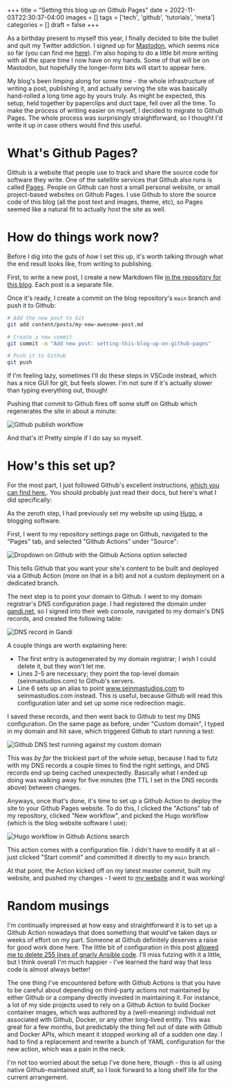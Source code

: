 +++
title = "Setting this blog up on Github Pages"
date = 2022-11-03T22:30:37-04:00
images = []
tags = ['tech', 'github', 'tutorials', 'meta']
categories = []
draft = false
+++

As a birthday present to myself this year, I finally decided to bite the bullet and quit my Twitter addiction. I signed up for [Mastodon](https://mastodon.online), which seems nice so far (you can find me [here](https://mastodon.online/@ouguoc)). I'm also hoping to do a little bit more writing with all the spare time I now have on my hands. Some of that will be on Mastodon, but hopefully the longer-form bits will start to appear here.

My blog's been limping along for some time - the whole infrastructure of writing a post, publishing it, and actually serving the site was basically hand-rolled a long time ago by yours truly. As might be expected, this setup, held together by paperclips and duct tape, fell over all the time. To make the process of writing easier on myself, I decided to migrate to Github Pages. The whole process was surprisingly straightforward, so I thought I'd write it up in case others would find this useful.

# What's Github Pages?

Github is a website that people use to track and share the source code for software they write. One of the satellite services that Github also runs is called [Pages](https://pages.github.com/). People on Github can host a small personal website, or small project-based websites on Github Pages. I use Github to store the source code of this blog (all the post text and images, theme, etc), so Pages seemed like a natural fit to actually _host_ the site as well.

# How do things work now?

Before I dig into the guts of _how_ I set this up, it's worth talking through what the end result looks like, from writing to publishing.

First, to write a new post, I create a new Markdown file [in the repository for this blog](https://github.com/shaldengeki/seinmastudios.com/tree/main/content/posts). Each post is a separate file.

Once it's ready, I create a commit on the blog repository's `main` branch and push it to Github:

```bash
# Add the new post to Git
git add content/posts/my-new-awesome-post.md

# Create a new commit
git commit -m "Add new post: setting-this-blog-up-on-github-pages"

# Push it to Github
git push
```

If I'm feeling lazy, sometimes I'll do these steps in VSCode instead, which has a nice GUI for git, but feels slower. I'm not sure if it's actually slower than typing everything out, though!

Pushing that commit to Github fires off some stuff on Github which regenerates the site in about a minute:

![Github publish workflow](/images/2022-11-03-blog-publish-actions.png)

And that's it! Pretty simple if I do say so myself.

# How's this set up?

For the most part, I just followed Github's excellent instructions, [which you can find here.](https://docs.github.com/en/pages/quickstart). You should probably just read their docs, but here's what I did specifically:

As the zeroth step, I had previously set my website up using [Hugo](https://gohugo.io), a blogging software.

First, I went to my repository settings page on Github, navigated to the "Pages" tab, and selected "Github Actions" under "Source":

![Dropdown on Github with the Github Actions option selected](/images/2022-11-03-github-pages-build-actions.png)

This tells Github that you want your site's content to be built and deployed via a Github Action (more on that in a bit) and not a custom deployment on a dedicated branch.

The next step is to point your domain to Github. I went to my domain registrar's DNS configuration page. I had registered the domain under [gandi.net](https://gandi.net), so I signed into their web console, navigated to my domain's DNS records, and created the following table:

![DNS record in Gandi](/images/2022-11-03-gandi-dns.png)

A couple things are worth explaining here:
- The first entry is autogenerated by my domain registrar; I wish I could delete it, but they won't let me.
- Lines 2-5 are necessary; they point the top-level domain (seinmastudios.com) to Github's servers.
- Line 6 sets up an alias to point www.seinmastudios.com to seinmastudios.com instead. This is useful, because Github will read this configuration later and set up some nice redirection magic.

I saved these records, and then went back to Github to test my DNS configuration. On the same page as before, under "Custom domain", I typed in my domain and hit save, which triggered Github to start running a test:

![Github DNS test running against my custom domain](/images/2022-11-03-github-pages-custom-domain.png)

This was _by far_ the trickiest part of the whole setup, because I had to futz with my DNS records a couple times to find the right settings, and DNS records end up being cached unexpectedly. Basically what I ended up doing was walking away for five minutes (the TTL I set in the DNS records above) between changes.

Anyways, once that's done, it's time to set up a Github Action to deploy the site to your Github Pages website. To do this, I clicked the "Actions" tab of my repository, clicked "New workflow", and picked the Hugo workflow (which is the blog website software I use):

![Hugo workflow in Github Actions search](/images/2022-11-03-github-actions-hugo.PNG)

This action comes with a configuration file. I didn't have to modify it at all - just clicked "Start commit" and committed it directly to my `main` branch.

At that point, the Action kicked off on my latest master commit, built my website, and pushed my changes - I went to [my website](https://seinmastudios.com) and it was working!

# Random musings

I'm continually impressed at how easy and straightforward it is to set up a Github Action nowadays that does something that would've taken days or weeks of effort on my part. Someone at Github definitely deserves a raise for good work done here. The little bit of configuration in this post [allowed me to delete 255 lines of gnarly Ansible code](https://github.com/shaldengeki/seinmastudios.com/commit/305d78d2d73042657e6745a73cdb12a143949444). I'll miss futzing with it a little, but I think overall I'm much happier - I've learned the hard way that less code is almost always better!

The one thing I've encountered before with Github Actions is that you have to be careful about depending on third-party actions not maintained by either Github or a company directly invested in maintaining it. For instance, a lot of my side projects used to rely on a Github Action to build Docker container images, which was authored by a (well-meaning) individual not associated with Github, Docker, or any other long-lived entity. This was great for a few months, but predictably the thing fell out of date with Github and Docker APIs, which meant it stopped working all of a sudden one day. I had to find a replacement and rewrite a bunch of YAML configuration for the new action, which was a pain in the neck.

I'm not too worried about the setup I've done here, though - this is all using native Github-maintained stuff, so I look forward to a long shelf life for the current arrangement.
